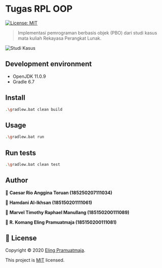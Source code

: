 # Tugas RPL OOP
[![License: MIT](https://img.shields.io/badge/License-MIT-yellow.svg)](LICENSE)

> Implementasi pemrograman berbasis objek (PBO) dari studi kasus mata kuliah Rekayasa Perangkat Lunak.

![Studi Kasus](docs/img/studi-kasus.jpg)


## Development environment

* OpenJDK 11.0.9
* Gradle 6.7


## Install

```sh
.\gradlew.bat clean build
```

## Usage

```sh
.\gradlew.bat run
```

## Run tests

```sh
.\gradlew.bat clean test
```


## Author

👤 **Caesar Rio Anggina Toruan (185250207111034)**

👤 **Hamdani Al-Ikhsan (185150201111061)**

👤 **Marvel Timothy Raphael Manullang (185150200111089)**

👤 **R. Komang Eling Pramuatmaja (185150200111081)**

## 📝 License

Copyright © 2020 [Eling Pramuatmaja](https://github.com/elingp).

This project is [MIT](LICENSE) licensed.
